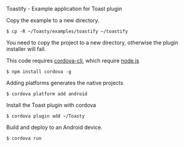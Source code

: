Toastify - Example application for Toast plugin

Copy the example to a new directory.  

    $ cp -R ~/Toasty/examples/toastify ~/toastify
    
You need to copy the project to a new directory, otherwise the plugin installer will fail.

This code requires [cordova-cli](https://github.com/apache/cordova-cli), which require [node.js](http://nodejs.org)
    
    $ npm install cordova -g
    
Adding platforms generates the native projects

    $ cordova platform add android
    
Install the Toast plugin with cordova

    $ cordova plugin add ~/Toasty
    
Build and deploy to an Android device. 

    $ cordova run
    

    
